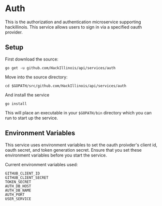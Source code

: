 Auth
====

This is the authorization and authentication microservice supporting hackillinois. This service allows users to sign in via a specified oauth provider.

Setup
-----

First download the source:
```
go get -u github.com/HackIllinois/api/services/auth
```

Move into the source directory:
```
cd $GOPATH/src/github.com/HackIllinois/api/services/auth
```

And install the service
```
go install
```

This will place an executable in your `$GOPATH/bin` directory which you can run to start up the service.

Environment Variables
---------------------

This service uses environment variables to set the oauth proivder's client id, oauth secret, and token generation secret. Ensure that you set these environment variables before you start the service.

Current environment variables used:
```
GITHUB_CLIENT_ID
GITHUB_CLIENT_SECRET
TOKEN_SECRET
AUTH_DB_HOST
AUTH_DB_NAME
AUTH_PORT
USER_SERVICE
```
